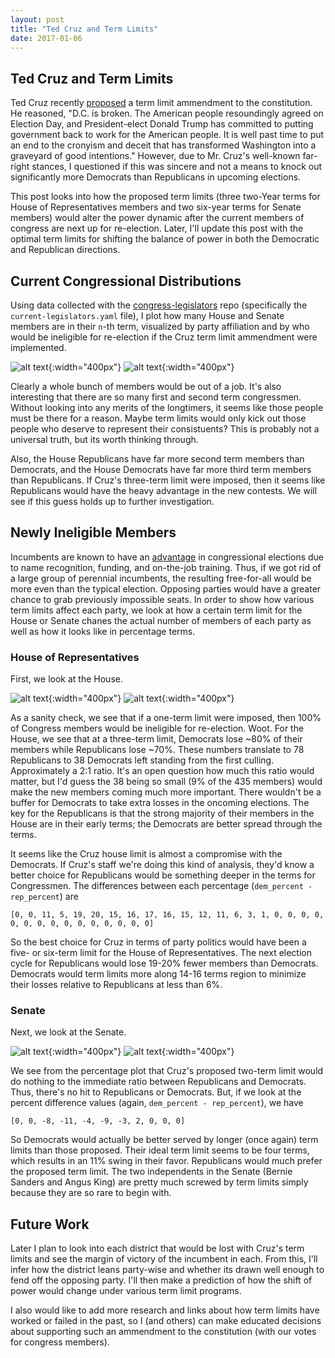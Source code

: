 ```yaml
---
layout: post
title: "Ted Cruz and Term Limits"
date: 2017-01-06
---
```

[House-Term-Dists]: https://github.com/jvahala/jvahala.github.io/blob/master/_posts/images/20170106/term-distribution-house.png?raw=true "House Members Separated by Current Term Limits"
[Senate-Term-Dists]: https://github.com/jvahala/jvahala.github.io/blob/master/_posts/images/20170106/term-distribution-senate.png?raw=true "Senate Members Separated by Current Term Limits"
[House-Ineligible-Counts]: https://github.com/jvahala/jvahala.github.io/blob/master/_posts/images/20170106/count-ineligible-house.png?raw=true "House Members Ineligible for Re-Election Caused by Term Limits"
[Senate-Ineligible-Counts]: https://github.com/jvahala/jvahala.github.io/blob/master/_posts/images/20170106/count-ineligible-senate.png?raw=true "Senate Members Ineligible for Re-Election Caused by Term Limits"
[House-Ineligible-Percents]: https://github.com/jvahala/jvahala.github.io/blob/master/_posts/images/20170106/percent-ineligible-house.png?raw=true "Percentage of House Members Ineligible for Re-Election Caused by Term Limits"
[Senate-Ineligible-Percents]: https://github.com/jvahala/jvahala.github.io/blob/master/_posts/images/20170106/percent-ineligible-senate.png?raw=true "Percentage of Senate Members Ineligible for Re-Election Caused by Term Limits"

## Ted Cruz and Term Limits

Ted Cruz recently [proposed](https://www.cruz.senate.gov/?p=press_release&id=2940) a term limit ammendment to the constitution. He reasoned, "D.C. is broken. The American people resoundingly agreed on Election Day, and President-elect Donald Trump has committed to putting government back to work for the American people. It is well past time to put an end to the cronyism and deceit that has transformed Washington into a graveyard of good intentions." However, due to Mr. Cruz's well-known far-right stances, I questioned if this was sincere and not a means to knock out significantly more Democrats than Republicans in upcoming elections. 

This post looks into how the proposed term limits (three two-Year terms for House of Representatives members and two six-year terms for Senate members) would alter the power dynamic after the current members of congress are next up for re-election. Later, I'll update this post with the optimal term limits for shifting the balance of power in both the Democratic and Republican directions. 

## Current Congressional Distributions

Using data collected with the [congress-legislators](https://github.com/unitedstates/congress-legislators) repo (specifically the `current-legislators.yaml` file), I plot how many House and Senate members are in their `n`-th term, visualized by party affiliation and by who would be ineligible for re-election if the Cruz term limit ammendment were implemented.

![alt text][House-Term-Dists]{:width="400px"}
![alt text][Senate-Term-Dists]{:width="400px"}

Clearly a whole bunch of members would be out of a job. It's also interesting that there are so many first and second term congressmen. Without looking into any merits of the longtimers, it seems like those people must be there for a reason. Maybe term limits would only kick out those people who deserve to represent their consistuents? This is probably not a universal truth, but its worth thinking through.

Also, the House Republicans have far more second term members than Democrats, and the House Democrats have far more third term members than Republicans. If Cruz's three-term limit were imposed, then it seems like Republicans would have the heavy advantage in the new contests. We will see if this guess holds up to further investigation.

## Newly Ineligible Members

Incumbents are known to have an [advantage](http://www.thisnation.com/question/016.html) in congressional elections due to name recognition, funding, and on-the-job training. Thus, if we got rid of a large group of perennial incumbents, the resulting free-for-all would be more even than the typical election. Opposing parties would have a greater chance to grab previously impossible seats. In order to show how various term limits affect each party, we look at how a certain term limit for the House or Senate chanes the actual number of members of each party as well as how it looks like in percentage terms. 

### House of Representatives
First, we look at the House. 

![alt text][House-Ineligible-Counts]{:width="400px"}
![alt text][House-Ineligible-Percents]{:width="400px"}

As a sanity check, we see that if a one-term limit were imposed, then 100% of Congress members would be ineligible for re-election. Woot. For the House, we see that at a three-term limit, Democrats lose ~80% of their members while Republicans lose ~70%. These numbers translate to 78 Republicans to 38 Democrats left standing from the first culling. Approximately a 2:1 ratio. It's an open question how much this ratio would matter, but I'd guess the 38 being so small (9% of the 435 members) would make the new members coming much more important. There wouldn't be a buffer for Democrats to take extra losses in the oncoming elections. The key for the Republicans is that the strong majority of their members in the House are in their early terms; the Democrats are better spread through the terms. 

It seems like the Cruz house limit is almost a compromise with the Democrats. If Cruz's staff we're doing this kind of analysis, they'd know a better choice for Republicans would be something deeper in the terms for Congressmen. The differences between each percentage (`dem_percent - rep_percent`) are

```
[0, 0, 11, 5, 19, 20, 15, 16, 17, 16, 15, 12, 11, 6, 3, 1, 0, 0, 0, 0, 0, 0, 0, 0, 0, 0, 0, 0, 0, 0, 0]
```

So the best choice for Cruz in terms of party politics would have been a five- or six-term limit for the House of Representatives. The next election cycle for Republicans would lose 19-20% fewer members than Democrats. Democrats would term limits more along 14-16 terms region to minimize their losses relative to Republicans at less than 6%. 

### Senate
Next, we look at the Senate.

![alt text][Senate-Ineligible-Counts]{:width="400px"}
![alt text][Senate-Ineligible-Percents]{:width="400px"}

We see from the percentage plot that Cruz's proposed two-term limit would do nothing to the immediate ratio between Republicans and Democrats. Thus, there's no hit to Republicans or Democrats. But, if we look at the percent difference values (again, `dem_percent - rep_percent`), we have 

```
[0, 0, -8, -11, -4, -9, -3, 2, 0, 0, 0]
```

So Democrats would actually be better served by longer (once again) term limits than those proposed. Their ideal term limit seems to be four terms, which results in an 11% swing in their favor. Republicans would much prefer the proposed term limit. The two independents in the Senate (Bernie Sanders and Angus King) are pretty much screwed by term limits simply because they are so rare to begin with. 

## Future Work

Later I plan to look into each district that would be lost with Cruz's term limits and see the margin of victory of the incumbent in each. From this, I'll infer how the district leans party-wise and whether its drawn well enough to fend off the opposing party. I'll then make a prediction of how the shift of power would change under various term limit programs. 

I also would like to add more research and links about how term limits have worked or failed in the past, so I (and others) can make educated decisions about supporting such an ammendment to the constitution (with our votes for congress members). 

